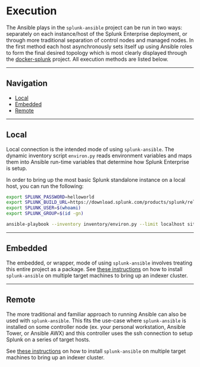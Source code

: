 # Execution

The Ansible plays in the `splunk-ansible` project can be run in two ways: separately on each instance/host of the Splunk Enterprise deployment, or through more traditional separation of control nodes and managed nodes. In the first method each host asynchronously sets itself up using Ansible roles to form the final desired topology which is most clearly displayed through the [docker-splunk](https://github.com/splunk/docker-splunk) project. All execution methods are listed below.

--- 

## Navigation

* [Local](#local)
* [Embedded](#embedded)
* [Remote](#remote)

---

## Local
Local connection is the intended mode of using `splunk-ansible`. The dynamic inventory script `environ.py` reads environment variables and maps them into Ansible run-time variables that determine how Splunk Enterprise is setup. 

In order to bring up the most basic Splunk standalone instance on a local host, you can run the following:

```bash
export SPLUNK_PASSWORD=helloworld
export SPLUNK_BUILD_URL=https://download.splunk.com/products/splunk/releases/8.0.3/linux/splunk-8.0.3-a6754d8441bf-Linux-x86_64.tgz
export SPLUNK_USER=$(whoami)
export SPLUNK_GROUP=$(id -gn)

ansible-playbook --inventory inventory/environ.py --limit localhost site.yml
```

---

## Embedded
The embedded, or wrapper, mode of using `splunk-ansible` involves treating this entire project as a package. See [these instructions](wrapper-example/README.md) on how to install `splunk-ansible` on multiple target machines to bring up an indexer cluster.

---

## Remote
The more traditional and familiar approach to running Ansible can also be used with `splunk-ansible`. This fits the use-case where `splunk-ansible` is installed on some controller node (ex. your personal workstation, Ansible Tower, or Ansible AWX) and this controller uses the ssh connection to setup Splunk on a series of target hosts. 

See [these instructions](remote/README.md) on how to install `splunk-ansible` on multiple target machines to bring up an indexer cluster.
